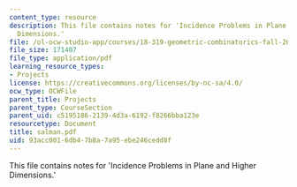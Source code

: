 ```yaml
---
content_type: resource
description: This file contains notes for 'Incidence Problems in Plane and Higher
  Dimensions.'
file: /ol-ocw-studio-app/courses/18-319-geometric-combinatorics-fall-2005/93acc0016db47b8a7a95ebe246cedd8f_salman.pdf
file_size: 171407
file_type: application/pdf
learning_resource_types:
- Projects
license: https://creativecommons.org/licenses/by-nc-sa/4.0/
ocw_type: OCWFile
parent_title: Projects
parent_type: CourseSection
parent_uid: c5195186-2139-4d3a-6192-f8266bba123e
resourcetype: Document
title: salman.pdf
uid: 93acc001-6db4-7b8a-7a95-ebe246cedd8f
---
```

This file contains notes for 'Incidence Problems in Plane and Higher Dimensions.'